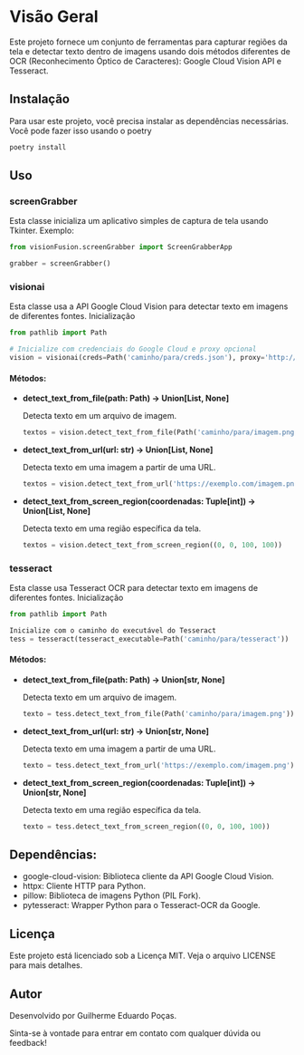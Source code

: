 # Visão Geral

Este projeto fornece um conjunto de ferramentas para capturar regiões da tela e detectar texto dentro de imagens usando dois métodos diferentes de OCR (Reconhecimento Óptico de Caracteres): Google Cloud Vision API e Tesseract.

## Instalação

Para usar este projeto, você precisa instalar as dependências necessárias. Você pode fazer isso usando o poetry


```bash
poetry install
```

## Uso
### screenGrabber

Esta classe inicializa um aplicativo simples de captura de tela usando Tkinter.
Exemplo:

```python
from visionFusion.screenGrabber import ScreenGrabberApp

grabber = screenGrabber()
```

### visionai

Esta classe usa a API Google Cloud Vision para detectar texto em imagens de diferentes fontes.
Inicialização


```python
from pathlib import Path

# Inicialize com credenciais do Google Cloud e proxy opcional
vision = visionai(creds=Path('caminho/para/creds.json'), proxy='http://seu.proxy:porta')
```

#### Métodos:

- __detect_text_from_file(path: Path) -> Union[List, None]__

    Detecta texto em um arquivo de imagem.

    
    ```python
    textos = vision.detect_text_from_file(Path('caminho/para/imagem.png'))
    ```
- __detect_text_from_url(url: str) -> Union[List, None]__

    Detecta texto em uma imagem a partir de uma URL.

    
    ```python
    textos = vision.detect_text_from_url('https://exemplo.com/imagem.png')
    ```
- __detect_text_from_screen_region(coordenadas: Tuple[int]) -> Union[List, None]__

    Detecta texto em uma região específica da tela.

    
    ```python
    textos = vision.detect_text_from_screen_region((0, 0, 100, 100))
    ```

### tesseract

Esta classe usa Tesseract OCR para detectar texto em imagens de diferentes fontes.
Inicialização


```python
from pathlib import Path

Inicialize com o caminho do executável do Tesseract
tess = tesseract(tesseract_executable=Path('caminho/para/tesseract'))
```
#### Métodos:

- __detect_text_from_file(path: Path) -> Union[str, None]__

    Detecta texto em um arquivo de imagem.

    
    ```python
    texto = tess.detect_text_from_file(Path('caminho/para/imagem.png'))
    ```
- __detect_text_from_url(url: str) -> Union[str, None]__

    Detecta texto em uma imagem a partir de uma URL.

    
    ```python
    texto = tess.detect_text_from_url('https://exemplo.com/imagem.png')
    ```

- __detect_text_from_screen_region(coordenadas: Tuple[int]) -> Union[str, None]__

    Detecta texto em uma região específica da tela.

    
    ```python
    texto = tess.detect_text_from_screen_region((0, 0, 100, 100))
    ```

## Dependências:

- google-cloud-vision: Biblioteca cliente da API Google Cloud Vision.
- httpx: Cliente HTTP para Python.
- pillow: Biblioteca de imagens Python (PIL Fork).
- pytesseract: Wrapper Python para o Tesseract-OCR da Google.

## Licença

Este projeto está licenciado sob a Licença MIT. Veja o arquivo LICENSE para mais detalhes.

## Autor

Desenvolvido por Guilherme Eduardo Poças.

Sinta-se à vontade para entrar em contato com qualquer dúvida ou feedback!